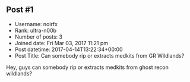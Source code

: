 ## Post #1
- Username: noirfx
- Rank: ultra-n00b
- Number of posts: 3
- Joined date: Fri Mar 03, 2017 11:21 pm
- Post datetime: 2017-04-14T13:22:34+00:00
- Post Title: Can somebody rip or extracts medkits from GR Wildlands?

Hey, guys
can somebody rip or extracts medkits from ghost recon wildlands?
